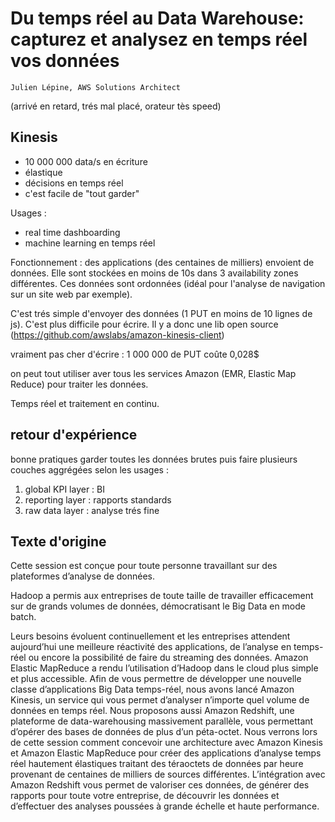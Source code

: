 # Du temps réel au Data Warehouse: capturez et analysez en temps réel vos données
    Julien Lépine, AWS Solutions Architect

(arrivé en retard, trés mal placé, orateur tès speed)

## Kinesis
* 10 000 000 data/s en écriture
* élastique
* décisions en temps réel
* c'est facile de "tout garder"

Usages :
* real time dashboarding
* machine learning en temps réel

Fonctionnement : des applications (des centaines de milliers) envoient de données. Elle sont stockées en moins de 10s dans 3 availability zones différentes. Ces données sont ordonnées (idéal pour l'analyse de navigation sur un site web par exemple).


C'est trés simple d'envoyer des données (1 PUT en moins de 10 lignes de js). C'est plus difficile pour écrire. Il y a donc une lib open source (https://github.com/awslabs/amazon-kinesis-client)

vraiment pas cher d'écrire : 1 000 000 de PUT coûte 0,028$

on peut tout utiliser aver tous les services Amazon (EMR, Elastic Map Reduce) pour traiter les données.

Temps réel et traitement en continu.

## retour d'expérience
bonne pratiques garder toutes les données brutes puis faire plusieurs couches aggrégées selon les usages :
1. global KPI layer : BI
2. reporting layer : rapports standards
3. raw data layer : analyse trés fine


## Texte d'origine
Cette session est conçue pour toute personne travaillant sur des plateformes d’analyse de données.

Hadoop a permis aux entreprises de toute taille de travailler efficacement sur de grands volumes de données, démocratisant le Big Data en mode batch.

Leurs besoins évoluent continuellement et les entreprises attendent aujourd’hui une meilleure réactivité des applications, de l’analyse en temps-réel ou encore la possibilité de faire du streaming des données. Amazon Elastic MapReduce a rendu l’utilisation d’Hadoop dans le cloud plus simple et plus accessible. Afin de vous permettre de développer une nouvelle classe d’applications Big Data temps-réel, nous avons lancé Amazon Kinesis, un service qui vous permet d’analyser n’importe quel volume de données en temps réel. Nous proposons aussi Amazon Redshift, une plateforme de data-warehousing massivement parallèle, vous permettant d’opérer des bases de données de plus d’un péta-octet. Nous verrons lors de cette session comment concevoir une architecture avec Amazon Kinesis et Amazon Elastic MapReduce pour créer des applications d’analyse temps réel hautement élastiques traitant des téraoctets de données par heure provenant de centaines de milliers de sources différentes. L’intégration avec Amazon Redshift vous permet de valoriser ces données, de générer des rapports pour toute votre entreprise, de découvrir les données et d’effectuer des analyses poussées à grande échelle et haute performance.
